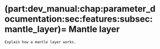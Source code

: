 (part:dev_manual:chap:parameter_documentation:sec:features:subsec:mantle_layer)=
Mantle layer
==========

```{todo}
Explain how a mantle layer works.
```
